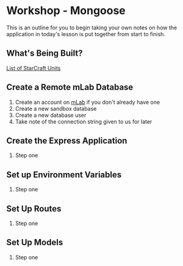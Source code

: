 # Workshop - Mongoose

This is an outline for you to begin taking your own notes on how the application in today's lesson is put together from start to finish. 

## What's Being Built?

[List of StarCraft Units](http://starcraft.wikia.com/wiki/List_of_StarCraft_II_units)

## Create a Remote mLab Database

1. Create an account on [mLab](https://mlab.com/) if you don't already have one
2. Create a new sandbox database 
3. Create a new database user
4. Take note of the connection string given to us for later

## Create the Express Application 

1. Step one

## Set up Environment Variables

1. Step one

## Set Up Routes

1. Step one

## Set Up Models

1. Step one
